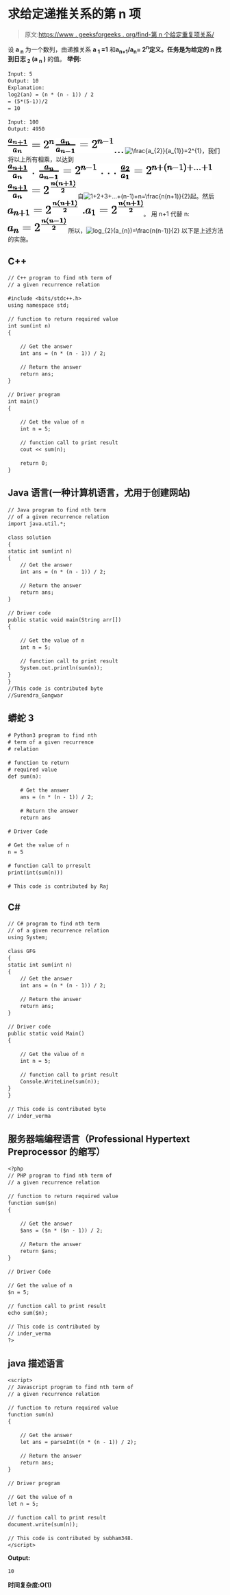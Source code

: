 # 求给定递推关系的第 n 项

> 原文:[https://www . geeksforgeeks . org/find-第 n 个给定重复项关系/](https://www.geeksforgeeks.org/find-nth-term-of-a-given-recurrence-relation/)

设 **a <sub>n</sub>** 为一个数列，由递推关系 **a <sub>1</sub> =1** 和**a<sub>n+1</sub>/a<sub>n</sub>= 2<sup>n</sup>**定义。任务是为给定的 **n** 找到**日志 <sub>2</sub> (a <sub>n</sub> )** 的值。
**举例:**

```
Input: 5
Output: 10
Explanation: 
log2(an) = (n * (n - 1)) / 2
= (5*(5-1))/2
= 10

Input: 100
Output: 4950
```

![\frac{a_{n+1}}{a_{n}}=2^{n}   ](img/ff791db4a85b0efcddd14b94ac2207b4.png "Rendered by QuickLaTeX.com")
![\frac{a_{n}}{a_{n-1}}=2^{n-1}   ](img/d0817f862edd6c46103a7448bc2b468d.png "Rendered by QuickLaTeX.com")
![.   ](img/1302a351ba2053d25a6b6c5ec4044d97.png "Rendered by QuickLaTeX.com")
![.   ](img/1302a351ba2053d25a6b6c5ec4044d97.png "Rendered by QuickLaTeX.com")
![.   ](img/1302a351ba2053d25a6b6c5ec4044d97.png "Rendered by QuickLaTeX.com")
![\frac{a_{2}}{a_{1}}=2^{1}   ](img/3af3d7c85de2006fe41c53e737d3c294.png "Rendered by QuickLaTeX.com")，我们将以上所有相乘，以达到
![\frac{a_{n+1}}{a_{n}}\;.\;\frac{a_{n}}{a_{n-1}}=2^{n-1}\;.\;.\;.\;\frac{a_{2}}{a_{1}}=2^{n+(n-1)+...+1}   ](img/c588661e6ffd79d7eeff4c88ae49bcdb.png "Rendered by QuickLaTeX.com")
![\frac{a_{n+1}}{a_{n}}=2^{\frac{n(n+1)}{2}}   ](img/542f7bad9b52df501a1acc92cad1543e.png "Rendered by QuickLaTeX.com")
自![1+2+3+...+(n-1)+n=\frac{n(n+1)}{2}   ](img/ad5a70fb357f21433d2960fd61f4ca34.png "Rendered by QuickLaTeX.com")起。然后
![a_{n+1}=2^{\frac{n(n+1)}{2}}\;.a_{1}=2^{\frac{n(n+1)}{2}}   ](img/a74fd79df330452f037d1301713ad843.png "Rendered by QuickLaTeX.com")。
用 n+1 代替 n: ![a_{n}=2^{\frac{n(n-1)}{2}}   ](img/6c49a5693a2fa47e1a1bf5a861fcf3dc.png "Rendered by QuickLaTeX.com")
所以，![log_{2}(a_{n})=\frac{n(n-1)}{2}   ](img/cdfec516058bfdfda93621ccd46f5dbc.png "Rendered by QuickLaTeX.com")
以下是上述方法的实施。

## C++

```
// C++ program to find nth term of
// a given recurrence relation

#include <bits/stdc++.h>
using namespace std;

// function to return required value
int sum(int n)
{

    // Get the answer
    int ans = (n * (n - 1)) / 2;

    // Return the answer
    return ans;
}

// Driver program
int main()
{

    // Get the value of n
    int n = 5;

    // function call to print result
    cout << sum(n);

    return 0;
}
```

## Java 语言(一种计算机语言，尤用于创建网站)

```
// Java program to find nth term
// of a given recurrence relation
import java.util.*;

class solution
{
static int sum(int n)
{
    // Get the answer
    int ans = (n * (n - 1)) / 2;

    // Return the answer
    return ans;
}

// Driver code
public static void main(String arr[])
{

    // Get the value of n
    int n = 5;

    // function call to print result
    System.out.println(sum(n));
}
}
//This code is contributed byte
//Surendra_Gangwar
```

## 蟒蛇 3

```
# Python3 program to find nth
# term of a given recurrence
# relation

# function to return
# required value
def sum(n):

    # Get the answer
    ans = (n * (n - 1)) / 2;

    # Return the answer
    return ans

# Driver Code

# Get the value of n
n = 5

# function call to prresult
print(int(sum(n)))

# This code is contributed by Raj
```

## C#

```
// C# program to find nth term
// of a given recurrence relation
using System;

class GFG
{
static int sum(int n)
{
    // Get the answer
    int ans = (n * (n - 1)) / 2;

    // Return the answer
    return ans;
}

// Driver code
public static void Main()
{

    // Get the value of n
    int n = 5;

    // function call to print result
    Console.WriteLine(sum(n));
}
}

// This code is contributed byte
// inder_verma
```

## 服务器端编程语言（Professional Hypertext Preprocessor 的缩写）

```
<?php
// PHP program to find nth term of
// a given recurrence relation

// function to return required value
function sum($n)
{

    // Get the answer
    $ans = ($n * ($n - 1)) / 2;

    // Return the answer
    return $ans;
}

// Driver Code

// Get the value of n
$n = 5;

// function call to print result
echo sum($n);

// This code is contributed by
// inder_verma
?>
```

## java 描述语言

```
<script>
// Javascript program to find nth term of
// a given recurrence relation

// function to return required value
function sum(n)
{

    // Get the answer
    let ans = parseInt((n * (n - 1)) / 2);

    // Return the answer
    return ans;
}

// Driver program

// Get the value of n
let n = 5;

// function call to print result
document.write(sum(n));

// This code is contributed by subham348.
</script>
```

**Output:** 

```
10
```

**时间复杂度:O(1)**